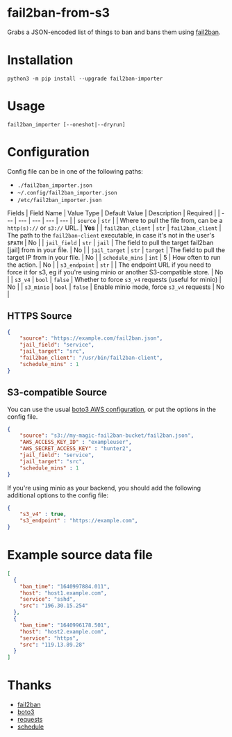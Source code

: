 # fail2ban-from-s3

Grabs a JSON-encoded list of things to ban and bans them using [fail2ban](https://www.fail2ban.org).

# Installation

`python3 -m pip install --upgrade fail2ban-importer`

# Usage

`fail2ban_importer [--oneshot|--dryrun]`

# Configuration

Config file can be in one of the following paths:

 - `./fail2ban_importer.json`
 - `~/.config/fail2ban_importer.json`
 - `/etc/fail2ban_importer.json`

Fields 
| Field Name | Value Type | Default Value | Description | Required |
| --- | --- | --- | --- | --- |
| `source` | `str` | | Where to pull the file from, can be a `http(s)://` or `s3://` URL. | **Yes** |
| `fail2ban_client` | `str` | `fail2ban_client` | The path to the `fail2ban-client` executable, in case it's not in the user's `$PATH` | No |
| `jail_field` | `str` | `jail` | The field to pull the target fail2ban [jail] from in your file. | No |
| `jail_target` | `str` | `target` | The field to pull the target IP from in your file. | No |
| `schedule_mins` | `int` | 5 | How often to run the action. | No |
| `s3_endpoint` | `str` | | The endpoint URL if you need to force it for s3, eg if you're using minio or another S3-compatible store. | No |
| `s3_v4` | `bool` | `false`  | Whether to force `s3_v4` requests (useful for minio) | No |
| `s3_minio` | `bool` | `false` | Enable minio mode, force `s3_v4` requests | No |

## HTTPS Source

```json fail2ban_importer.json
{
    "source": "https://example.com/fail2ban.json",
    "jail_field": "service",
    "jail_target": "src",
    "fail2ban_client": "/usr/bin/fail2ban-client",
    "schedule_mins" : 1
}
```

## S3-compatible Source

You can use the usual [boto3 AWS configuration](https://boto3.amazonaws.com/v1/documentation/api/latest/guide/quickstart.html#configuration), or put the options in the config file.

```json fail2ban_importer.json
{
    "source": "s3://my-magic-fail2ban-bucket/fail2ban.json",
    "AWS_ACCESS_KEY_ID" : "exampleuser",
    "AWS_SECRET_ACCESS_KEY" : "hunter2",
    "jail_field": "service",
    "jail_target": "src",
    "schedule_mins" : 1
}
```

If you're using minio as your backend, you should add the following additional options to the config file:

```json
{
    "s3_v4" : true,
    "s3_endpoint" : "https://example.com",
}
```

# Example source data file

```json data.json
[
  {
    "ban_time": "1640997884.011",
    "host": "host1.example.com",
    "service": "sshd",
    "src": "196.30.15.254"
  },
  {
    "ban_time": "1640996178.501",
    "host": "host2.example.com",
    "service": "https",
    "src": "119.13.89.28"
  }
]
```

# Thanks

 - [fail2ban](https://www.fail2ban.org)
 - [boto3](https://boto3.amazonaws.com)
 - [requests](https://docs.python-requests.org/en/master/index.html)
 - [schedule](https://schedule.readthedocs.io/en/stable/)